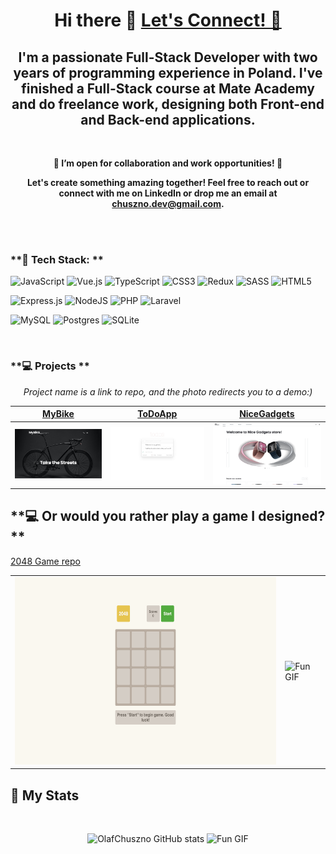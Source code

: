 <h1 align="center"> Hi there 👋 <a href="www.linkedin.com/in/olaf-chuszno"> Let's Connect! 💬</a> </h1>

<h2 align="center">
 I'm a passionate Full-Stack Developer with two years of programming experience in Poland. I've finished a Full-Stack course at Mate Academy and do freelance work, designing both Front-end and Back-end applications.
 <br>
</h2>

<br>

<div>
 <strong>
  <p align="center">🚀 I’m open for collaboration and work opportunities! 🚀</p>
  <p align="center">Let's create something amazing together! Feel free to reach out or connect with me on LinkedIn or drop me an email at <a href="mailto:chuszno.dev@gmail.com">chuszno.dev@gmail.com</a>.</p>
 </strong>
</div>
<br>
<br>

### **🔧 Tech Stack: **

![JavaScript](https://img.shields.io/badge/javascript-%23323330.svg?style=for-the-badge&logo=javascript&logoColor=%23F7DF1E)
![Vue.js](https://img.shields.io/badge/vuejs-%2335495e.svg?style=for-the-badge&logo=vuedotjs&logoColor=%234FC08D)
![TypeScript](https://img.shields.io/badge/typescript-%23007ACC.svg?style=for-the-badge&logo=typescript&logoColor=white)
![CSS3](https://img.shields.io/badge/css3-%231572B6.svg?style=for-the-badge&logo=css3&logoColor=white)
![Redux](https://img.shields.io/badge/redux-%23593d88.svg?style=for-the-badge&logo=redux&logoColor=white)
![SASS](https://img.shields.io/badge/SASS-hotpink.svg?style=for-the-badge&logo=SASS&logoColor=white)
![HTML5](https://img.shields.io/badge/html5-%23E34F26.svg?style=for-the-badge&logo=html5&logoColor=white)

![Express.js](https://img.shields.io/badge/express.js-%23404d59.svg?style=for-the-badge&logo=express&logoColor=%2361DAFB)
![NodeJS](https://img.shields.io/badge/node.js-6DA55F?style=for-the-badge&logo=node.js&logoColor=white)
![PHP](https://img.shields.io/badge/php-%23777BB4.svg?style=for-the-badge&logo=php&logoColor=white)
![Laravel](https://img.shields.io/badge/laravel-%23FF2D20.svg?style=for-the-badge&logo=laravel&logoColor=white)

![MySQL](https://img.shields.io/badge/mysql-4479A1.svg?style=for-the-badge&logo=mysql&logoColor=white)
![Postgres](https://img.shields.io/badge/postgres-%23316192.svg?style=for-the-badge&logo=postgresql&logoColor=white)
![SQLite](https://img.shields.io/badge/sqlite-%2307405e.svg?style=for-the-badge&logo=sqlite&logoColor=white)

<br>

### **💻 Projects **
<div><p align="center"><i>Project name is a link to repo, and the photo redirects you to a demo:)</i></p></div>

| [MyBike](https://github.com/olafchuszno/layout_miami) | [ToDoApp](https://github.com/olafchuszno/react_todo-app-with-api) | [NiceGadgets](https://github.com/olafchuszno/react_phone-catalog) |
| ----------- | ----------- | ----------- |
| [![MyBike](./images/miami.jpg)](https://olafchuszno.github.io/layout_miami/) | [![ToDoApp](./images/todo.jpg)](https://olafchuszno.github.io/react_todo-app-with-api/) | [![NiceGadgets](./images/phone-catalog.jpg)](https://olafchuszno.github.io/react_phone-catalog/) |

### <h2> **💻 Or would you rather play a game I designed? **</h2> [2048 Game repo](https://github.com/olafchuszno/js_2048_game/tree/develop)

<table>
 <tr>
  <td>
   <a href="https://olafchuszno.github.io/js_2048_game/">
    <img height="300px" src="./images/2048.jpg" alt="2048 Game" />
   </a>
  </td>
  <td>
   <img height="300px" src="https://media1.giphy.com/media/v1.Y2lkPTc5MGI3NjExZDNzOHFsbHZkamJ3eDlicTBzZmxicmVjNnI1MjN3dGdvNzJwdzdrYiZlcD12MV9pbnRlcm5hbF9naWZfYnlfaWQmY3Q9Zw/k5PBzy5e7mLogC2XXu/giphy.webp" alt="Fun GIF" />
  </td>
 </tr>
</table>

## **📜 My Stats**
<br />


<p align="center">
  <img height="195px" src="https://github-readme-stats.vercel.app/api?username=olafchuszno&show_icons=true&theme=tokyonight" alt="OlafChuszno GitHub stats" />
  <img height="195px" src="https://miro.medium.com/v2/resize:fit:1080/format:webp/1*vBi4Ycgdn5t3lu2SvQXuog.gif" alt="Fun GIF" />
</p>

<!-- ![Top Langs](https://github-readme-stats.vercel.app/api/top-langs/?username=olafchuszno&layout=donut&theme=tokyonight) -->
 <!--  <img src="https://miro.medium.com/v2/resize:fit:1080/format:webp/1*vBi4Ycgdn5t3lu2SvQXuog.gif" /> -->
 <!-- ![LofiGif](https://miro.medium.com/v2/resize:fit:1080/format:webp/1*vBi4Ycgdn5t3lu2SvQXuog.gif)![React](https://img.shields.io/badge/react-%2320232a.svg?style=for-the-badge&logo=react&logoColor=%2361DAFB) -->
